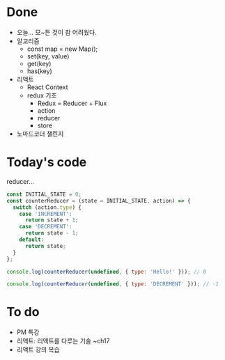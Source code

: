 # Done

- 오늘... 모~든 것이 참 어려웠다.
- 알고리즘
  - const map = new Map();
  - set(key, value)
  - get(key)
  - has(key)
- 리액트
  - React Context
  - redux 기초
    - Redux = Reducer + Flux
    - action
    - reducer
    - store
- 노마드코더 챌린지

# Today's code

reducer...

```js
const INITIAL_STATE = 0;
const counterReducer = (state = INITIAL_STATE, action) => {
  switch (action.type) {
    case 'INCREMENT':
      return state + 1;
    case 'DECREMENT':
      return state - 1;
    default:
      return state;
  }
};

console.log(counterReducer(undefined, { type: 'Hello!' })); // 0

console.log(counterReducer(undefined, { type: 'DECREMENT' })); // -1
```

# To do

- PM 특강
- 리액트: 리액트를 다루는 기술 ~ch17
- 리액트 강의 복습
